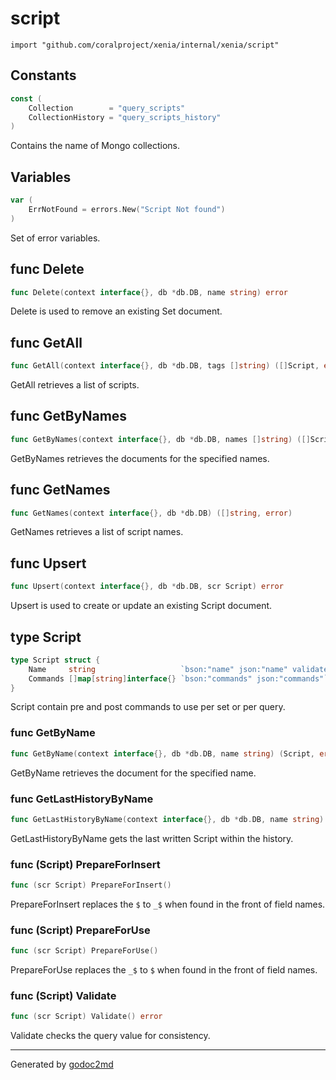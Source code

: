 
# script
    import "github.com/coralproject/xenia/internal/xenia/script"




## Constants
``` go
const (
    Collection        = "query_scripts"
    CollectionHistory = "query_scripts_history"
)
```
Contains the name of Mongo collections.


## Variables
``` go
var (
    ErrNotFound = errors.New("Script Not found")
)
```
Set of error variables.


## func Delete
``` go
func Delete(context interface{}, db *db.DB, name string) error
```
Delete is used to remove an existing Set document.


## func GetAll
``` go
func GetAll(context interface{}, db *db.DB, tags []string) ([]Script, error)
```
GetAll retrieves a list of scripts.


## func GetByNames
``` go
func GetByNames(context interface{}, db *db.DB, names []string) ([]Script, error)
```
GetByNames retrieves the documents for the specified names.


## func GetNames
``` go
func GetNames(context interface{}, db *db.DB) ([]string, error)
```
GetNames retrieves a list of script names.


## func Upsert
``` go
func Upsert(context interface{}, db *db.DB, scr Script) error
```
Upsert is used to create or update an existing Script document.



## type Script
``` go
type Script struct {
    Name     string                   `bson:"name" json:"name" validate:"required,min=3"` // Unique name per Script document
    Commands []map[string]interface{} `bson:"commands" json:"commands"`                   // Commands to add to a query.
}
```
Script contain pre and post commands to use per set or per query.









### func GetByName
``` go
func GetByName(context interface{}, db *db.DB, name string) (Script, error)
```
GetByName retrieves the document for the specified name.


### func GetLastHistoryByName
``` go
func GetLastHistoryByName(context interface{}, db *db.DB, name string) (Script, error)
```
GetLastHistoryByName gets the last written Script within the history.




### func (Script) PrepareForInsert
``` go
func (scr Script) PrepareForInsert()
```
PrepareForInsert replaces the `$` to `_$` when found in the front of field names.



### func (Script) PrepareForUse
``` go
func (scr Script) PrepareForUse()
```
PrepareForUse replaces the `_$` to `$` when found in the front of field names.



### func (Script) Validate
``` go
func (scr Script) Validate() error
```
Validate checks the query value for consistency.









- - -
Generated by [godoc2md](http://godoc.org/github.com/davecheney/godoc2md)